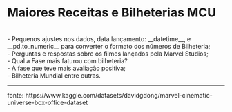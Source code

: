 # Maiores Receitas e  Bilheterias MCU
<br>
- Pequenos ajustes nos dados, data lançamento: __datetime__, e __pd.to_numeric__ para converter o formato dos números de Bilheteria;<br>
- Perguntas e respostas sobre os filmes lançados pela Marvel Studios;<br>
- Qual a Fase mais faturou com bilheteria?<br>
- A fase que teve mais avaliação positiva;<br>
- Bilheteria Mundial entre outras.
<hr>
fonte: https://www.kaggle.com/datasets/davidgdong/marvel-cinematic-universe-box-office-dataset
